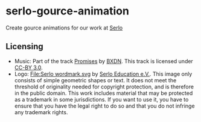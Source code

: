 # serlo-gource-animation

Create gource animations for our work at [Serlo](https://github.com/serlo/)

## Licensing

- Music: Part of the track [Promises](https://soundcloud.com/bxdn/promises) by [BXDN](https://soundcloud.com/bxdn). This track is licensed under [CC-BY 3.0](http://creativecommons.org/licenses/by/3.0/).
- Logo: [File:Serlo wordmark.svg](https://commons.wikimedia.org/wiki/File:Serlo_wordmark.svg) by [Serlo Education e.V.](http://serlo.org). This image only consists of simple geometric shapes or text. It does not meet the threshold of originality needed for copyright protection, and is therefore in the public domain. This work includes material that may be protected as a trademark in some jurisdictions. If you want to use it, you have to ensure that you have the legal right to do so and that you do not infringe any trademark rights.
